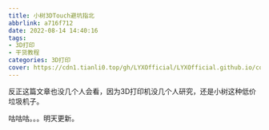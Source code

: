 ```yaml
---
title: 小树3DTouch避坑指北
abbrlink: a716f712
date: 2022-08-14 14:40:16
tags: 
- 3D打印
- 干货教程
categories: 3D打印
cover: https://cdn1.tianli0.top/gh/LYXOfficial/LYXOfficial.github.io/covers/3dtouch.webp
---
```

反正这篇文章也没几个人会看，因为3D打印机没几个人研究，还是小树这种低价垃圾机子。

咕咕咕。。。明天更新。
